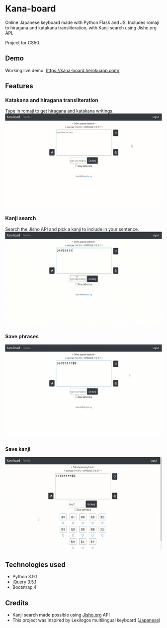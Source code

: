 # Kana-board 

Online Japanese keyboard made with Python Flask and JS. Includes romaji to hiragana and katakana transliteration, with Kanji search using Jisho.org API.

Project for CS50.

## Demo
Working live demo: https://kana-board.herokuapp.com/

## Features

### Katakana and hiragana transliteration
Type in romaji to get hiragana and katakana writings.
<img src="media/romaji-to-kana.gif" height="300">

### Kanji search
Search the Jisho API and pick a kanji to include in your sentence.
<img src="media/insert-kanji.gif" height="300">

### Save phrases
<img src="media/save-phrase.gif" height="300">

### Save kanji
<img src="media/save-kanji.gif" height="300">

## Technologies used
- Python 3.9.1
- jQuery 3.5.1
- Bootstrap 4

## Credits
- Kanji search made possible using [Jisho.org](https://jisho.org/about) API  
- This project was inspired by Lexilogos multilingual keyboard ([Japanese](https://www.lexilogos.com/keyboard/japanese.php))